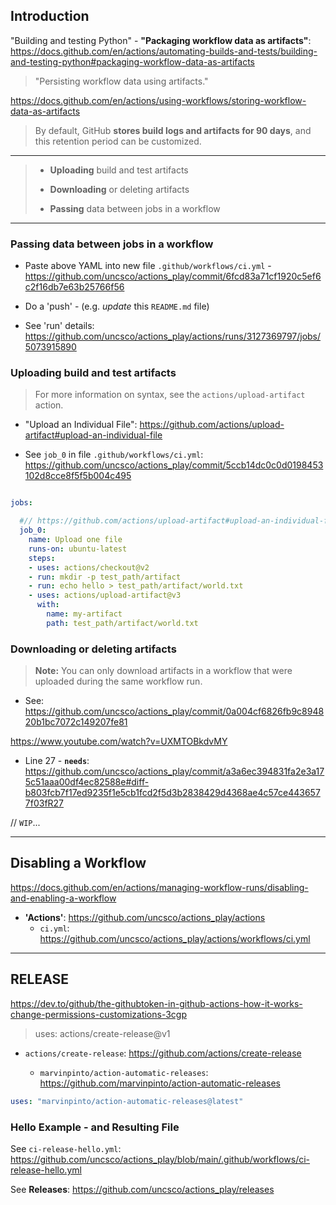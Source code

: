 ## Introduction

"Building and testing Python" - **"Packaging workflow data as artifacts"**:
https://docs.github.com/en/actions/automating-builds-and-tests/building-and-testing-python#packaging-workflow-data-as-artifacts

> "Persisting workflow data using artifacts."

https://docs.github.com/en/actions/using-workflows/storing-workflow-data-as-artifacts

> By default, GitHub **stores build logs and artifacts for 90 days**, and this retention period can be customized.

----

> - **Uploading** build and test artifacts
>
> - **Downloading** or deleting artifacts
>
> - **Passing** data between jobs in a workflow

----

### **Passing** data between jobs in a workflow

- Paste above YAML into new file `.github/workflows/ci.yml` - https://github.com/uncsco/actions_play/commit/6fcd83a71cf1920c5ef6c2f16db7e63b25766f56

- Do a 'push' - (e.g. *update* this `README.md` file)

- See 'run' details: https://github.com/uncsco/actions_play/actions/runs/3127369797/jobs/5073915890

### **Uploading** build and test artifacts

> For more information on syntax, see the `actions/upload-artifact` action.

- "Upload an Individual File": https://github.com/actions/upload-artifact#upload-an-individual-file

- See `job_0` in file `.github/workflows/ci.yml`: https://github.com/uncsco/actions_play/commit/5ccb14dc0c0d0198453102d8cce8f5f5b004c495

```yaml

jobs:

  #// https://github.com/actions/upload-artifact#upload-an-individual-file
  job_0:
    name: Upload one file
    runs-on: ubuntu-latest
    steps:
    - uses: actions/checkout@v2
    - run: mkdir -p test_path/artifact
    - run: echo hello > test_path/artifact/world.txt
    - uses: actions/upload-artifact@v3
      with:
        name: my-artifact
        path: test_path/artifact/world.txt
```

### **Downloading** or deleting artifacts

> **Note:** You can only download artifacts in a workflow that were uploaded during the same workflow run.

- See: https://github.com/uncsco/actions_play/commit/0a004cf6826fb9c894820b1bc7072c149207fe81

https://www.youtube.com/watch?v=UXMTOBkdvMY

- Line 27 - **`needs`**: https://github.com/uncsco/actions_play/commit/a3a6ec394831fa2e3a175c51aaa00df4ec82588e#diff-b803fcb7f17ed9235f1e5cb1fcd2f5d3b2838429d4368ae4c57ce4436577f03fR27

// `WIP`...

----

## Disabling a Workflow

https://docs.github.com/en/actions/managing-workflow-runs/disabling-and-enabling-a-workflow

- **'Actions'**: https://github.com/uncsco/actions_play/actions
    - `ci.yml`: https://github.com/uncsco/actions_play/actions/workflows/ci.yml

----

## RELEASE 


https://dev.to/github/the-githubtoken-in-github-actions-how-it-works-change-permissions-customizations-3cgp

> uses: actions/create-release@v1

- `actions/create-release`: https://github.com/actions/create-release

    - `marvinpinto/action-automatic-releases`: https://github.com/marvinpinto/action-automatic-releases

```yaml
uses: "marvinpinto/action-automatic-releases@latest"
```

### Hello Example - and Resulting File

See `ci-release-hello.yml`: https://github.com/uncsco/actions_play/blob/main/.github/workflows/ci-release-hello.yml

See **Releases**: https://github.com/uncsco/actions_play/releases
